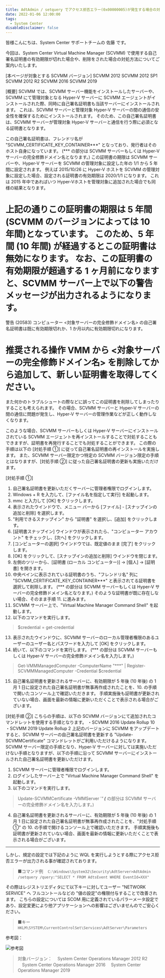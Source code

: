 ```yaml
---
title: AdtAdmin / setquery でアクセス拒否エラー(0x00000005)が発生する場合の対処法
date: 2022-01-06 12:00:00
tags:
  - System Center
disableDisclaimer: false
---
```


<!-- more -->
皆様こんにちは、System Center サポートチームの 佐藤 です。

今回は、System Center Virtual Machine Manager (SCVMM) で使用する自己署名証明書の有効期限が切れた場合や、削除をされた場合の対処方法についてご案内いたします。

[本ページが対象とする SCVMM バージョン]
SCVMM 2012
SCVMM 2012 SP1
SCVMM 2012 R2
SCVMM 2016
SCVMM 2019

[概要]
SCVMM では、SCVMM サーバー機能をインストールしたサーバーや、SCVMM にて管理対象となる Hyper-V サーバーに SCVMM エージェントがインストールされた際、同時に自己署名証明書も当該サーバーにインストールされます。
これは、SCVMM サーバーと管理対象 Hyper-V サーバーの間の通信の安全性を確保するためにインストールされます。
そのため、この自己署名証明書は、SCVMM サーバーが管理対象 Hyper-V サーバーと通信を行う際に必須となる証明書となります。

この自己署名証明書は、フレンドリ名が  "SCVMM_CERTIFICATE_KEY_CONTAINER***" となっており、発行者はそのホスト自身になっています。
(*** の部分は SCVMM サーバーもしくは Hyper-V サーバーの完全修飾ドメイン名となります。) 
この証明書の期限は SCVMM サーバーや、Hyper-V サーバーを SCVMM の管理対象に設定した年の 1/1 から 5 年間に設定されます。
例えば 2015/10/26 に Hyper-V ホストを SCVMM の管理対象に設定した場合、設定される証明書の有効期限は 2020/1/1 になります。
これは 2015 年中であればいつ Hyper-Vホストを管理対象に追加された場合でも同様の結果となります。

上記の通りこの証明書の期限は 5 年間 (SCVMM のバージョンによっては 10 年間)となっています。
このため、5 年間 (10 年間) が経過するとこの証明書は無効になります。
なお、この証明書の有効期限が超過する 1 ヶ月前になりますと、SCVMM サーバー上で以下の警告メッセージが出力されるようになります。
=================================
警告 (20583)
コンピューター <対象サーバーの完全修飾ドメイン名> の自己署名証明書は既に有効期限切れか、1 か月以内に有効期限切れになります。

推奨される操作
VMM から <対象サーバーの完全修飾ドメイン名> を削除してから追加して、新しい証明書を取得してください。
=================================
また何かのトラブルシュートの際などに誤ってこの証明書を削除してしまったりすることも考えられます。
その場合、SCVMM サーバーと Hyper-V サーバーの間の通信に問題が発生し、Hyper-V サーバーの管理作業などが正しく動作しなくなります。

このような場合、SCVMM サーバーもしくは Hyper-V サーバーにインストールされている SCVMM エージェントを再インストールすることで対処することもできますが、証明書を再発行することでも対処することができます。
この際の手順は以下の [対処手順 ①] に従って自己署名証明書の再インストールを実施します。
また、SCVMM サーバー限定かつ特定の SCVMM バージョン限定の手順とはなりますが、[対処手順 ②] に従った自己署名証明書の更新も実施いただけます。

[対処手順 ①]
1. 自己署名証明書を更新いただくサーバーに管理者権限でログインします。
2. Windows + R を入力して、[ファイル名を指定して実行] を起動します。
3. mmc と入力して [OK] をクリックします。
4. 表示されたウインドウで、メニュー バーから [ファイル] - [スナップインの追加と削除] を選択します。
5. "利用できるスナップイン" から "証明書" を選択し、[追加] をクリックします。
6. [証明書スナップイン] ウインドウが表示されたら、"コンピューター アカウント" をチェックし、[次へ] をクリックします。
7. [コンピューターの選択] ウインドウでは、既定値のまま [完了] をクリックします。
8. [OK] をクリックして、[スナップインの追加と削除] ウインドウを閉じます。
9. 左側のツリーから、[証明書 (ローカル コンピューター)] -> [個人] -> [証明書] を開きます。
10. 中央ペインに表示されている証明書のうち、"フレンドリ名" 列に "SCVMM_CERTIFICATE_KEY_CONTAINER***" と表示されてる証明書を選択して削除します。
(*** の部分は SCVMM サーバーもしくは Hyper-V サーバーの完全修飾ドメイン名となります。) 
そのような証明書が既に存在しない場合、そのまま手順 11. に進みます。
11. SCVMM サーバー上で、"Virtual Machine Manager Command Shell" を起動します。
12. 以下のコマンドを実行します。
> $credential = get-credential
13. 表示されたウインドウに、SCVMM サーバーのローカル管理者権限のあるユーザーのユーザー名とパスワードを入力して [OK] をクリックします。
14. 続いて、以下のコマンドを実行します。
(*** の部分は SCVMM サーバーもしくは Hyper-V サーバーの完全修飾ドメイン名を入力します。)
> Get-VMMManagedComputer -ComputerName "***" | Register-SCVMMManagedComputer  -Credential $credential
15. 自己署名証明書を更新されるサーバーに、有効期限が 5 年後 (10 年後) の 1 月 1 日に設定された自己署名証明書が無事再作成されたことを、10. の手順で開いたコンソール上で確認いただきます。
手順実施後も証明書が更新されていない場合、画面を最新の情報に更新いただくことで表示される場合がございます。

[対処手順 ②]
こちらの手順は、以下の SCVMM バージョンにて追加されたコマンドレットを使用する手順となります。
・SCVMM 2016 Update Rollup 10
・SCVMM 2019 Update Rollup 2
上記のバージョンに SCVMM をアップデートすると、SCVMM サーバーの自己署名証明書を更新する "Update-SCVMMCertificate" コマンドレットがご利用いただけるようになります。
SCVMM サーバー限定の手順となり、Hyper-V サーバーに対しては実施いただけない手順となりますが、以下の手順に沿って SCVMM サーバーにインストールされた自己署名証明書を更新いただけます。
1. SCVMM サーバーに管理者権限でログインします。
2. ログインしたサーバー上で "Virtual Machine Manager Command Shell" を起動します。
3. 以下のコマンドを実行します。
> Update-SCVMMCertificate -VMMServer '***'
(*** の部分は SCVMM サーバーの完全修飾ドメイン名を入力します。)
4. 自己署名証明書を更新されるサーバーに、有効期限が 5 年後 (10 年後) の 1 月 1 日に設定された自己署名証明書が無事再作成されたことを、"対処手順 ①" の 10. の手順で開けるコンソール上で確認いただきます。
手順実施後も証明書が更新されていない場合、画面を最新の情報に更新いただくことで表示される場合がございます。

-----------------------------------------------------------



しかし、規定の設定では下記のように WQL を実行しようとする際にアクセス拒否エラーが出力される事が確認されております。
>■コマンド例
> ` ` `C:\Windows\System32\Security\AdtServer>AdtAdmin /setquery /query:"SELECT * FROM AdtsEvent WHERE EventId=XXX" ` ` `

その際はレジストリエディタにて以下キーに対してユーザー "NETWORK SERVICE" へ フルコントールなどの "値の設定"の権限付与することで改善されます。
こちらの設定については SCOM 用に定義されているパラーメータ設定であり、設定変更により他アプリケーションへの影響はございませんのでご安心ください。
>■キー
> ` ` `HKLM\SYSTEM\CurrentControlSet\Services\AdtServer\Parameters` ` `


参考図：

![参考図](https://user-images.githubusercontent.com/71251920/148327138-6c2ba2db-ced8-4408-9c43-144a170ee18d.png)

> 対象バージョン：
>　System Center Operations Manager 2012 R2
>　System Center Operations Manager 2016
>　System Center Operations Manager 2019
